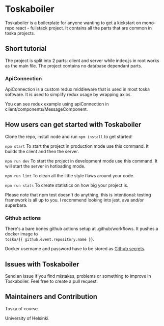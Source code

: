 # Toskaboiler

Toskaboiler is a boilerplate for anyone wanting to get a kickstart on mono-repo react - fullstack project. It contains all the parts that are common in toska projects.

## Short tutorial

The project is split into 2 parts: client and server while index.js in root works as the main file. The project contains no database dependant parts.

### ApiConnection

ApiConnection is a custom redux middleware that is used in most toska software. It is used to simplify redux usage by wrapping axios.

You can see redux example using apiConnection in client/components/MessageComponent. 

## How users can get started with Toskaboiler

Clone the repo, install node and run `npm install` to get started!

`npm start`
To start the project in production mode use this command. It builds the client and then the server.

`npm run dev`
To start the project in development mode use this command. It will start the server in hotloading mode.

`npm run lint`
To clean all the little style flaws around your code.

`npm run stats`
To create statistics on how big your project is.

Please note that npm test doesn't do anything, this is intentional: testing framework is all up to you. I recommend looking into jest, ava and/or superbara.

### Github actions
There's a bare bones github actions setup at .github/workflows. It pushes a docker image to   
`toska/{{ github.event.repository.name }}`.  

Docker username and password have to be stored as [Github secrets](https://help.github.com/en/actions/configuring-and-managing-workflows/creating-and-storing-encrypted-secrets).


## Issues with Toskaboiler

Send an issue if you find mistakes, problems or something to improve in Toskaboiler.
Feel free to create a pull request.

## Maintainers and Contribution

Toska of course.

University of Helsinki.
